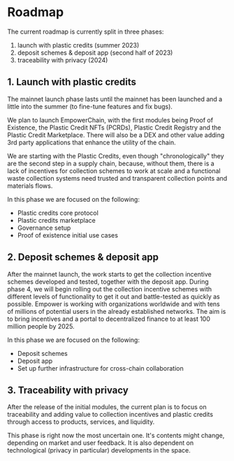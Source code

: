 # Roadmap

The current roadmap is currently split in three phases: 
1. launch with plastic credits (summer 2023)
2. deposit schemes & deposit app (second half of 2023)
3. traceability with privacy (2024)

## 1. Launch with plastic credits
The mainnet launch phase lasts until the mainnet has been launched and a little into the summer (to fine-tune features and fix bugs).

We plan to launch EmpowerChain, with the first modules being Proof of Existence, the Plastic Credit NFTs (PCRDs), 
Plastic Credit Registry and the Plastic Credit Marketplace. 
There will also be a DEX and other value adding 3rd party applications that enhance the utility of the chain.

We are starting with the Plastic Credits, even though "chronologically" they are the second step in a supply chain, 
because, without them, there is a lack of incentives for collection schemes to work at scale and a functional waste 
collection systems need trusted and transparent collection points and materials flows.

In this phase we are focused on the following:
- Plastic credits core protocol
- Plastic credits marketplace
- Governance setup
- Proof of existence initial use cases

## 2. Deposit schemes & deposit app
After the mainnet launch, the work starts to get the collection incentive schemes developed and tested, together with the deposit app. 
During phase 4, we will begin rolling out the collection incentive schemes with different levels of 
functionality to get it out and battle-tested as quickly as possible. 
Empower is working with organizations worldwide and with tens of millions of potential users in the already established networks. 
The aim is to bring incentives and a portal to decentralized finance to at least 100 million people by 2025.

In this phase we are focused on the following:
- Deposit schemes
- Deposit app
- Set up further infrastructure for cross-chain collaboration

## 3. Traceability with privacy
After the release of the initial modules, the current plan is to focus on traceability and adding value to 
collection incentives and plastic credits through access to products, services, and liquidity.

This phase is right now the most uncertain one. It's contents might change, depending on market and user feedback.
It is also dependent on technological (privacy in particular) developments in the space.

